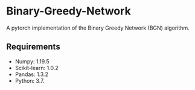# Binary-Greedy-Network
A pytorch implementation of the Binary Greedy Network (BGN) algorithm.

## Requirements
* Numpy: 1.19.5
* Scikit-learn: 1.0.2
* Pandas: 1.3.2
* Python: 3.7.
